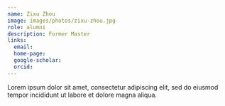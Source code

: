 ```yaml
---
name: Zixu Zhou
image: images/photos/zixu-zhou.jpg
role: alumni
description: Former Master
links:
  email:
  home-page:
  google-scholar:
  orcid: 
---
```


Lorem ipsum dolor sit amet, consectetur adipiscing elit, sed do eiusmod tempor incididunt ut labore et dolore magna aliqua.
